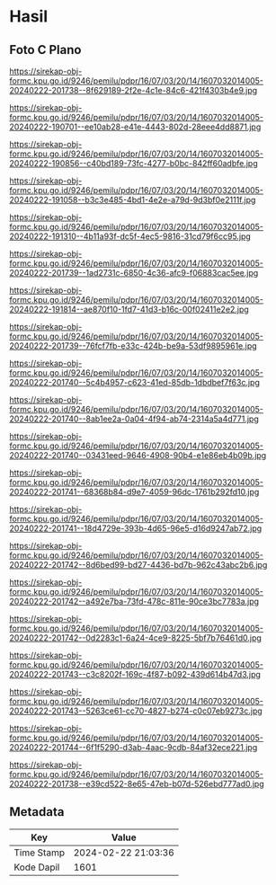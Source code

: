 # Hasil

## Foto C Plano

https://sirekap-obj-formc.kpu.go.id/9246/pemilu/pdpr/16/07/03/20/14/1607032014005-20240222-201738--8f629189-2f2e-4c1e-84c6-421f4303b4e9.jpg

https://sirekap-obj-formc.kpu.go.id/9246/pemilu/pdpr/16/07/03/20/14/1607032014005-20240222-190701--ee10ab28-e41e-4443-802d-28eee4dd8871.jpg

https://sirekap-obj-formc.kpu.go.id/9246/pemilu/pdpr/16/07/03/20/14/1607032014005-20240222-190856--c40bd189-73fc-4277-b0bc-842ff60adbfe.jpg

https://sirekap-obj-formc.kpu.go.id/9246/pemilu/pdpr/16/07/03/20/14/1607032014005-20240222-191058--b3c3e485-4bd1-4e2e-a79d-9d3bf0e2111f.jpg

https://sirekap-obj-formc.kpu.go.id/9246/pemilu/pdpr/16/07/03/20/14/1607032014005-20240222-191310--4b11a93f-dc5f-4ec5-9816-31cd79f6cc95.jpg

https://sirekap-obj-formc.kpu.go.id/9246/pemilu/pdpr/16/07/03/20/14/1607032014005-20240222-201739--1ad2731c-6850-4c36-afc9-f06883cac5ee.jpg

https://sirekap-obj-formc.kpu.go.id/9246/pemilu/pdpr/16/07/03/20/14/1607032014005-20240222-191814--ae870f10-1fd7-41d3-b16c-00f02411e2e2.jpg

https://sirekap-obj-formc.kpu.go.id/9246/pemilu/pdpr/16/07/03/20/14/1607032014005-20240222-201739--76fcf7fb-e33c-424b-be9a-53df9895961e.jpg

https://sirekap-obj-formc.kpu.go.id/9246/pemilu/pdpr/16/07/03/20/14/1607032014005-20240222-201740--5c4b4957-c623-41ed-85db-1dbdbef7f63c.jpg

https://sirekap-obj-formc.kpu.go.id/9246/pemilu/pdpr/16/07/03/20/14/1607032014005-20240222-201740--8ab1ee2a-0a04-4f94-ab74-2314a5a4d771.jpg

https://sirekap-obj-formc.kpu.go.id/9246/pemilu/pdpr/16/07/03/20/14/1607032014005-20240222-201740--03431eed-9646-4908-90b4-e1e86eb4b09b.jpg

https://sirekap-obj-formc.kpu.go.id/9246/pemilu/pdpr/16/07/03/20/14/1607032014005-20240222-201741--68368b84-d9e7-4059-96dc-1761b292fd10.jpg

https://sirekap-obj-formc.kpu.go.id/9246/pemilu/pdpr/16/07/03/20/14/1607032014005-20240222-201741--18d4729e-393b-4d65-96e5-d16d9247ab72.jpg

https://sirekap-obj-formc.kpu.go.id/9246/pemilu/pdpr/16/07/03/20/14/1607032014005-20240222-201742--8d6bed99-bd27-4436-bd7b-962c43abc2b6.jpg

https://sirekap-obj-formc.kpu.go.id/9246/pemilu/pdpr/16/07/03/20/14/1607032014005-20240222-201742--a492e7ba-73fd-478c-811e-90ce3bc7783a.jpg

https://sirekap-obj-formc.kpu.go.id/9246/pemilu/pdpr/16/07/03/20/14/1607032014005-20240222-201742--0d2283c1-6a24-4ce9-8225-5bf7b76461d0.jpg

https://sirekap-obj-formc.kpu.go.id/9246/pemilu/pdpr/16/07/03/20/14/1607032014005-20240222-201743--c3c8202f-169c-4f87-b092-439d614b47d3.jpg

https://sirekap-obj-formc.kpu.go.id/9246/pemilu/pdpr/16/07/03/20/14/1607032014005-20240222-201743--5263ce61-cc70-4827-b274-c0c07eb9273c.jpg

https://sirekap-obj-formc.kpu.go.id/9246/pemilu/pdpr/16/07/03/20/14/1607032014005-20240222-201744--6f1f5290-d3ab-4aac-9cdb-84af32ece221.jpg

https://sirekap-obj-formc.kpu.go.id/9246/pemilu/pdpr/16/07/03/20/14/1607032014005-20240222-201738--e39cd522-8e65-47eb-b07d-526ebd777ad0.jpg


## Metadata

| Key        | Value               |
| ---------- | ------------------- |
| Time Stamp | 2024-02-22 21:03:36 |
| Kode Dapil | 1601                |



